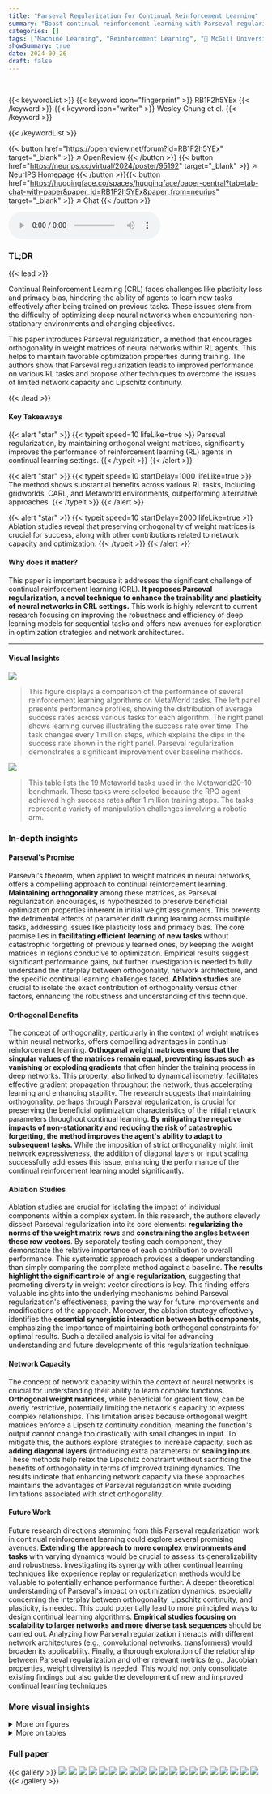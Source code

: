 ```yaml
---
title: "Parseval Regularization for Continual Reinforcement Learning"
summary: "Boost continual reinforcement learning with Parseval regularization: maintaining orthogonal weight matrices preserves optimization, significantly improving RL agent training across diverse tasks."
categories: []
tags: ["Machine Learning", "Reinforcement Learning", "🏢 McGill University",]
showSummary: true
date: 2024-09-26
draft: false
---
```


<br>

{{< keywordList >}}
{{< keyword icon="fingerprint" >}} RB1F2h5YEx {{< /keyword >}}
{{< keyword icon="writer" >}} Wesley Chung et el. {{< /keyword >}}
 
{{< /keywordList >}}

{{< button href="https://openreview.net/forum?id=RB1F2h5YEx" target="_blank" >}}
↗ OpenReview
{{< /button >}}
{{< button href="https://neurips.cc/virtual/2024/poster/95192" target="_blank" >}}
↗ NeurIPS Homepage
{{< /button >}}{{< button href="https://huggingface.co/spaces/huggingface/paper-central?tab=tab-chat-with-paper&paper_id=RB1F2h5YEx&paper_from=neurips" target="_blank" >}}
↗ Chat
{{< /button >}}



<audio controls>
    <source src="https://ai-paper-reviewer.com/RB1F2h5YEx/podcast.wav" type="audio/wav">
    Your browser does not support the audio element.
</audio>


### TL;DR


{{< lead >}}

Continual Reinforcement Learning (CRL) faces challenges like plasticity loss and primacy bias, hindering the ability of agents to learn new tasks effectively after being trained on previous tasks. These issues stem from the difficulty of optimizing deep neural networks when encountering non-stationary environments and changing objectives.

This paper introduces Parseval regularization, a method that encourages orthogonality in weight matrices of neural networks within RL agents. This helps to maintain favorable optimization properties during training. The authors show that Parseval regularization leads to improved performance on various RL tasks and propose other techniques to overcome the issues of limited network capacity and Lipschitz continuity.

{{< /lead >}}


#### Key Takeaways

{{< alert "star" >}}
{{< typeit speed=10 lifeLike=true >}} Parseval regularization, by maintaining orthogonal weight matrices, significantly improves the performance of reinforcement learning (RL) agents in continual learning settings. {{< /typeit >}}
{{< /alert >}}

{{< alert "star" >}}
{{< typeit speed=10 startDelay=1000 lifeLike=true >}} The method shows substantial benefits across various RL tasks, including gridworlds, CARL, and Metaworld environments, outperforming alternative approaches. {{< /typeit >}}
{{< /alert >}}

{{< alert "star" >}}
{{< typeit speed=10 startDelay=2000 lifeLike=true >}} Ablation studies reveal that preserving orthogonality of weight matrices is crucial for success, along with other contributions related to network capacity and optimization. {{< /typeit >}}
{{< /alert >}}

#### Why does it matter?
This paper is important because it addresses the significant challenge of continual reinforcement learning (CRL).  **It proposes Parseval regularization, a novel technique to enhance the trainability and plasticity of neural networks in CRL settings.** This work is highly relevant to current research focusing on improving the robustness and efficiency of deep learning models for sequential tasks and offers new avenues for exploration in optimization strategies and network architectures.

------
#### Visual Insights



![](https://ai-paper-reviewer.com/RB1F2h5YEx/figures_1_1.jpg)

> This figure displays a comparison of the performance of several reinforcement learning algorithms on MetaWorld tasks.  The left panel presents performance profiles, showing the distribution of average success rates across various tasks for each algorithm. The right panel shows learning curves illustrating the success rate over time.  The task changes every 1 million steps, which explains the dips in the success rate shown in the right panel.  Parseval regularization demonstrates a significant improvement over baseline methods.





![](https://ai-paper-reviewer.com/RB1F2h5YEx/tables_27_1.jpg)

> This table lists the 19 Metaworld tasks used in the Metaworld20-10 benchmark.  These tasks were selected because the RPO agent achieved high success rates after 1 million training steps.  The tasks represent a variety of manipulation challenges involving a robotic arm.





### In-depth insights


#### Parseval's Promise
Parseval's theorem, when applied to weight matrices in neural networks, offers a compelling approach to continual reinforcement learning.  **Maintaining orthogonality** among these matrices, as Parseval regularization encourages, is hypothesized to preserve beneficial optimization properties inherent in initial weight assignments. This prevents the detrimental effects of parameter drift during learning across multiple tasks, addressing issues like plasticity loss and primacy bias.  The core promise lies in **facilitating efficient learning of new tasks** without catastrophic forgetting of previously learned ones, by keeping the weight matrices in regions conducive to optimization.  Empirical results suggest significant performance gains, but further investigation is needed to fully understand the interplay between orthogonality, network architecture, and the specific continual learning challenges faced.  **Ablation studies** are crucial to isolate the exact contribution of orthogonality versus other factors, enhancing the robustness and understanding of this technique.

#### Orthogonal Benefits
The concept of orthogonality, particularly in the context of weight matrices within neural networks, offers compelling advantages in continual reinforcement learning.  **Orthogonal weight matrices ensure that the singular values of the matrices remain equal, preventing issues such as vanishing or exploding gradients** that often hinder the training process in deep networks. This property, also linked to dynamical isometry, facilitates effective gradient propagation throughout the network, thus accelerating learning and enhancing stability.  The research suggests that maintaining orthogonality, perhaps through Parseval regularization, is crucial for preserving the beneficial optimization characteristics of the initial network parameters throughout continual learning. **By mitigating the negative impacts of non-stationarity and reducing the risk of catastrophic forgetting, the method improves the agent's ability to adapt to subsequent tasks.** While the imposition of strict orthogonality might limit network expressiveness, the addition of diagonal layers or input scaling successfully addresses this issue, enhancing the performance of the continual reinforcement learning model significantly.

#### Ablation Studies
Ablation studies are crucial for isolating the impact of individual components within a complex system.  In this research, the authors cleverly dissect Parseval regularization into its core elements: **regularizing the norms of the weight matrix rows** and **constraining the angles between these row vectors**.  By separately testing each component, they demonstrate the relative importance of each contribution to overall performance. This systematic approach provides a deeper understanding than simply comparing the complete method against a baseline.  **The results highlight the significant role of angle regularization**, suggesting that promoting diversity in weight vector directions is key.  This finding offers valuable insights into the underlying mechanisms behind Parseval regularization's effectiveness, paving the way for future improvements and modifications of the approach.  Moreover, the ablation strategy effectively identifies the **essential synergistic interaction between both components**, emphasizing the importance of maintaining both orthogonal constraints for optimal results.  Such a detailed analysis is vital for advancing understanding and future developments of this regularization technique.

#### Network Capacity
The concept of network capacity within the context of neural networks is crucial for understanding their ability to learn complex functions.  **Orthogonal weight matrices**, while beneficial for gradient flow, can be overly restrictive, potentially limiting the network's capacity to express complex relationships.  This limitation arises because orthogonal weight matrices enforce a Lipschitz continuity condition, meaning the function's output cannot change too drastically with small changes in input.  To mitigate this, the authors explore strategies to increase capacity, such as **adding diagonal layers** (introducing extra parameters) or **scaling inputs**. These methods help relax the Lipschitz constraint without sacrificing the benefits of orthogonality in terms of improved training dynamics.  The results indicate that enhancing network capacity via these approaches maintains the advantages of Parseval regularization while avoiding limitations associated with strict orthogonality.

#### Future Work
Future research directions stemming from this Parseval regularization work in continual reinforcement learning could explore several promising avenues. **Extending the approach to more complex environments and tasks** with varying dynamics would be crucial to assess its generalizability and robustness.  Investigating its synergy with other continual learning techniques like experience replay or regularization methods would be valuable to potentially enhance performance further. A deeper theoretical understanding of Parseval's impact on optimization dynamics, especially concerning the interplay between orthogonality, Lipschitz continuity, and plasticity, is needed. This could potentially lead to more principled ways to design continual learning algorithms.  **Empirical studies focusing on scalability to larger networks and more diverse task sequences** should be carried out.   Analyzing how Parseval regularization interacts with different network architectures (e.g., convolutional networks, transformers) would broaden its applicability. Finally, a thorough exploration of the relationship between Parseval regularization and other relevant metrics (e.g., Jacobian properties, weight diversity) is needed. This would not only consolidate existing findings but also guide the development of new and improved continual learning techniques.


### More visual insights

<details>
<summary>More on figures
</summary>


![](https://ai-paper-reviewer.com/RB1F2h5YEx/figures_2_1.jpg)

> This figure compares the performance of different approaches to enhance the capacity of neural networks using Parseval regularization in a continual reinforcement learning setting on MetaWorld tasks.  It shows performance profiles, illustrating the distribution of average success rates across multiple tasks. The results demonstrate that adding either diagonal layers or a learnable input scale improves performance when using Parseval regularization, although these additions alone are detrimental to the baseline agent's performance.


![](https://ai-paper-reviewer.com/RB1F2h5YEx/figures_3_1.jpg)

> The figure shows the impact of dividing neurons in a layer into subgroups on the performance of Parseval regularization in a continual reinforcement learning setting using Metaworld tasks.  The left plot presents performance profiles, showing that dividing neurons into subgroups doesn't significantly improve performance compared to using a single group; however,  Parseval regularization consistently outperforms the baseline regardless of the number of subgroups. The right plot displays the stable rank of the second layer's weight matrix for the actor network across different subgroup configurations and the baseline.  A decreased stable rank is observed with multiple subgroups, indicating a relaxation in the orthogonality constraint imposed by Parseval regularization.


![](https://ai-paper-reviewer.com/RB1F2h5YEx/figures_5_1.jpg)

> This figure compares the performance of several continual reinforcement learning algorithms across two different environments: a gridworld navigation task and two tasks from the CARL (Contextual and Adaptive Reinforcement Learning) benchmark.  The algorithms compared include a baseline (base) agent, along with Layer Normalization (Layer Norm), Shrink-and-Perturb (SnP), Regenerative Regularization (Regen), and a Wasserstein-distance based variant of Regen (W-Regen).  The figure highlights the substantial improvement achieved by Parseval regularization in both environments, showcasing its effectiveness in continual learning settings. While other methods show some improvement over the baseline, none reach the level of Parseval regularization's performance boost.


![](https://ai-paper-reviewer.com/RB1F2h5YEx/figures_6_1.jpg)

> This figure presents the results of ablation studies on different neural network architectures. The left and center plots show how different activation functions (Tanh, ReLU, Mish, CReLU, MaxMin) perform with and without Parseval regularization.  The right plot compares the performance of networks with different widths (32, 64, 128) with and without Parseval regularization. The results demonstrate that Parseval regularization consistently improves performance across different activation functions and network widths, whereas simply increasing network width has minimal impact.


![](https://ai-paper-reviewer.com/RB1F2h5YEx/figures_7_1.jpg)

> This figure presents ablation studies on Parseval regularization, focusing on the impact of normalizing row weights before applying the regularization.  The left panel shows the performance profiles demonstrating that while there is some improvement over the baseline, it's not as significant as the full Parseval regularization.  The right panel shows the average angle between row weight vectors over training steps.  It confirms the efficacy of the modified regularization in encouraging orthogonality by keeping the average angle near zero.


![](https://ai-paper-reviewer.com/RB1F2h5YEx/figures_20_1.jpg)

> This figure compares the performance of different algorithms on Metaworld tasks in a continual reinforcement learning setting.  The left panel shows performance profiles, illustrating the distribution of average success rates across multiple tasks. The right panel displays learning curves showing success rate over training steps.  The tasks change every 1 million steps, leading to dips in performance. Parseval regularization significantly improves both the average success rate and the learning curve, outperforming other methods.


![](https://ai-paper-reviewer.com/RB1F2h5YEx/figures_20_2.jpg)

> This figure compares the performance of two different initialization scales (1 and sqrt(2)) with and without Parseval regularization.  The performance profiles show the probability that an agent achieves a success rate greater than or equal to a given average success rate across different tasks.  The results indicate that Parseval regularization mitigates the effect of different initialization scales on performance, leading to similar results regardless of the chosen scale.


![](https://ai-paper-reviewer.com/RB1F2h5YEx/figures_21_1.jpg)

> This figure shows the effect of entropy regularization on continual reinforcement learning.  The left subplot displays learning curves for different entropy regularization strengths, illustrating the impact on the success rate. The right subplot shows how policy entropy changes across various algorithms over time, highlighting the relationship between entropy and performance.


![](https://ai-paper-reviewer.com/RB1F2h5YEx/figures_22_1.jpg)

> This figure displays the distribution of squared entries in the input-output Jacobian over training for three different Metaworld task sequences. The plots show that Parseval regularization results in a tighter distribution of these magnitudes compared to the baseline, suggesting that it may contribute to a less difficult optimization landscape.


![](https://ai-paper-reviewer.com/RB1F2h5YEx/figures_23_1.jpg)

> The figure compares the performance of different algorithms on Metaworld tasks in a continual reinforcement learning setting.  The left panel shows performance profiles illustrating the distribution of average success rates across various tasks for each algorithm. The right panel displays learning curves showing the success rate over time. The tasks switch every million steps, causing dips in the success rate curves, highlighting the challenge of continual learning. Parseval regularization shows a significant improvement over baseline and other methods.


![](https://ai-paper-reviewer.com/RB1F2h5YEx/figures_24_1.jpg)

> This figure displays a comparison of different reinforcement learning algorithms' performance on Metaworld tasks.  The left panel shows performance profiles, illustrating the distribution of average success rates across multiple tasks. Each point represents the average success rate for a single task in a sequence of tasks.  The right panel shows learning curves, plotting the success rate over time.  These curves demonstrate how the success rate dips when a new task is introduced, indicating the challenge of continual learning. The Parseval regularization method shows improved performance compared to baseline and alternative methods (Layer Norm, Shrink-and-Perturb, Regenerative regularization) in both metrics.


![](https://ai-paper-reviewer.com/RB1F2h5YEx/figures_25_1.jpg)

> This figure compares the performance of different algorithms on Metaworld tasks in a continual reinforcement learning setting.  The tasks change every 1 million steps.  The left panel shows performance profiles, illustrating the distribution of average success rates across all tasks for each algorithm. The right panel provides the learning curves showing the success rate over time.  Parseval regularization shows significant improvement over baseline and other methods.


![](https://ai-paper-reviewer.com/RB1F2h5YEx/figures_25_2.jpg)

> This figure presents performance profiles that compare the effects of different activation functions (Tanh, ReLU, Mish, and MaxMin) and network widths on continual reinforcement learning agents.  The left and center plots show that adding Parseval regularization improves performance regardless of the activation function used. The right plot demonstrates that Parseval regularization enhances performance across different network widths, while simply increasing the network width without Parseval regularization does not provide the same benefit.


![](https://ai-paper-reviewer.com/RB1F2h5YEx/figures_26_1.jpg)

> This figure shows the layout of the 15x15 gridworld environment used in the experiments. The grid is divided into nine rooms connected by doorways.  The agent begins each episode at the green square in the center. A goal location, represented by a blue shaded area, is randomly selected within one of the rooms at the start of each episode and remains fixed until the task changes. Then, a new goal location is randomly selected. This setup allows for a sequence of tasks, where the agent needs to navigate to different goal locations across episodes.


</details>




<details>
<summary>More on tables
</summary>


![](https://ai-paper-reviewer.com/RB1F2h5YEx/tables_29_1.jpg)
> This table shows the hyperparameters used for both the RPO and PPO algorithms across four different reinforcement learning environments: Metaworld, Gridworld, Quadruped, and Lunar Lander.  For each environment, the table lists the learning rate, number of environments, minibatch size, number of minibatches, update epochs, GAE lambda, maximum gradient norm, entropy regularization, RPO alpha, network width, number of hidden layers, and the type of additional parameters used (Diagonal Layer, None, Input Scale).  The hyperparameters were tuned for optimal performance in each environment.

![](https://ai-paper-reviewer.com/RB1F2h5YEx/tables_30_1.jpg)
> This table presents the runtimes for different algorithms across four different continual reinforcement learning environments.  The runtimes are given in minutes for each algorithm (no Parseval regularization, with Parseval regularization, and shrink-and-perturb). The percentage increase in runtime for Parseval regularization compared to the no-Parseval baseline is provided. The data highlights that Parseval regularization adds minimal computational overhead compared to the baseline and even slightly less than the shrink-and-perturb method.

</details>




### Full paper

{{< gallery >}}
<img src="https://ai-paper-reviewer.com/RB1F2h5YEx/1.png" class="grid-w50 md:grid-w33 xl:grid-w25" />
<img src="https://ai-paper-reviewer.com/RB1F2h5YEx/2.png" class="grid-w50 md:grid-w33 xl:grid-w25" />
<img src="https://ai-paper-reviewer.com/RB1F2h5YEx/3.png" class="grid-w50 md:grid-w33 xl:grid-w25" />
<img src="https://ai-paper-reviewer.com/RB1F2h5YEx/4.png" class="grid-w50 md:grid-w33 xl:grid-w25" />
<img src="https://ai-paper-reviewer.com/RB1F2h5YEx/5.png" class="grid-w50 md:grid-w33 xl:grid-w25" />
<img src="https://ai-paper-reviewer.com/RB1F2h5YEx/6.png" class="grid-w50 md:grid-w33 xl:grid-w25" />
<img src="https://ai-paper-reviewer.com/RB1F2h5YEx/7.png" class="grid-w50 md:grid-w33 xl:grid-w25" />
<img src="https://ai-paper-reviewer.com/RB1F2h5YEx/8.png" class="grid-w50 md:grid-w33 xl:grid-w25" />
<img src="https://ai-paper-reviewer.com/RB1F2h5YEx/9.png" class="grid-w50 md:grid-w33 xl:grid-w25" />
<img src="https://ai-paper-reviewer.com/RB1F2h5YEx/10.png" class="grid-w50 md:grid-w33 xl:grid-w25" />
<img src="https://ai-paper-reviewer.com/RB1F2h5YEx/11.png" class="grid-w50 md:grid-w33 xl:grid-w25" />
<img src="https://ai-paper-reviewer.com/RB1F2h5YEx/12.png" class="grid-w50 md:grid-w33 xl:grid-w25" />
<img src="https://ai-paper-reviewer.com/RB1F2h5YEx/13.png" class="grid-w50 md:grid-w33 xl:grid-w25" />
<img src="https://ai-paper-reviewer.com/RB1F2h5YEx/14.png" class="grid-w50 md:grid-w33 xl:grid-w25" />
<img src="https://ai-paper-reviewer.com/RB1F2h5YEx/15.png" class="grid-w50 md:grid-w33 xl:grid-w25" />
<img src="https://ai-paper-reviewer.com/RB1F2h5YEx/16.png" class="grid-w50 md:grid-w33 xl:grid-w25" />
<img src="https://ai-paper-reviewer.com/RB1F2h5YEx/17.png" class="grid-w50 md:grid-w33 xl:grid-w25" />
<img src="https://ai-paper-reviewer.com/RB1F2h5YEx/18.png" class="grid-w50 md:grid-w33 xl:grid-w25" />
<img src="https://ai-paper-reviewer.com/RB1F2h5YEx/19.png" class="grid-w50 md:grid-w33 xl:grid-w25" />
<img src="https://ai-paper-reviewer.com/RB1F2h5YEx/20.png" class="grid-w50 md:grid-w33 xl:grid-w25" />
{{< /gallery >}}